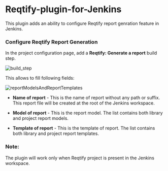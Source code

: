 # Reqtify-plugin-for-Jenkins

This plugin adds an ability to configure Reqtify report genration feature in Jenkins.

### Configure Reqtify Report Generation

In the project configuration page, add a **Reqtify: Generate a report** build step.

![build_step](https://user-images.githubusercontent.com/37103100/60001844-0332fa00-9685-11e9-97d2-8c941af4f664.JPG)

This allows to fill following fields:

![reportModelsAndReportTemplates](https://user-images.githubusercontent.com/37103100/60001925-35445c00-9685-11e9-9aaf-083dead7fd87.JPG)

* **Name of report** - This is the name of report without any path or suffix. This report file will be created at the root of the Jenkins workspace.

* **Model of report** - This is the report model. The list contains both library and project report models.

* **Template of report** - This is the template of report. The list contains both library and project report templates.

### Note:
The plugin will work only when Reqtify project is present in the Jenkins workspace.
